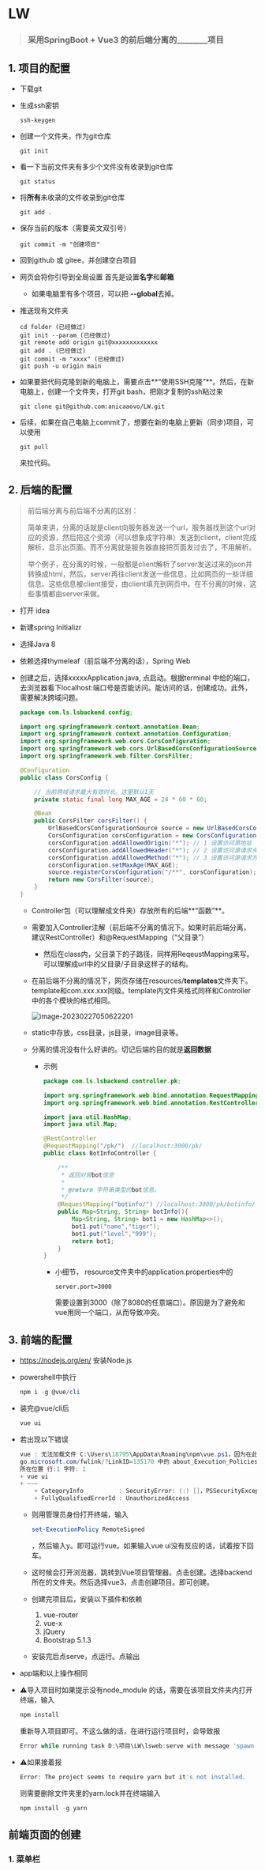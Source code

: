 # LW

> ### 采用SpringBoot + Vue3 的前后端分离的________项目



## 1. 项目的配置

* 下载git

* 生成ssh密钥

  ```
  ssh-keygen
  ```

* 创建一个文件夹，作为git仓库

  ```
  git init
  ```

* 看一下当前文件夹有多少个文件没有收录到git仓库

  ```
  git status
  ```

* 将**所有**未收录的文件收录到git仓库

  ```
  git add .
  ```

* 保存当前的版本（需要英文双引号）

  ```
  git commit -m "创建项目"
  ```

* 回到github 或 gitee，并创建空白项目

* 网页会将你引导到全局设置 首先是设置**名字**和**邮箱**

  * 如果电脑里有多个项目，可以把 **--global**去掉。

* 推送现有文件夹

  ```
  cd folder (已经做过)
  git init --param (已经做过)
  git remote add origin git@xxxxxxxxxxxxx
  git add . (已经做过)
  git commit -m "xxxx" (已经做过)
  git push -u origin main 
  ```

* 如果要把代码克隆到新的电脑上，需要点击**“使用SSH克隆”**。然后，在新电脑上，创建一个文件夹，打开git bash，把刚才复制的ssh粘过来

  ```
  git clone git@github.com:anicaaovo/LW.git
  ```

* 后续，如果在自己电脑上commit了，想要在新的电脑上更新（同步)项目，可以使用

  ```
  git pull
  ```

  来拉代码。



## 2. 后端的配置

> 前后端分离与前后端不分离的区别：
>
> 简单来讲，分离的话就是client向服务器发送一个url，服务器找到这个url对应的资源，然后把这个资源（可以想象成字符串）发送到client，client完成解析，显示出页面。而不分离就是服务器直接把页面发过去了，不用解析。
>
> 举个例子，在分离的时候，一般都是client解析了server发送过来的json并转换成html，然后，server再往client发送一些信息，比如网页的一些详细信息。这些信息被client接受，由client填充到网页中。在不分离的时候，这些事情都由server来做。

* 打开 idea

* 新建spring Initializr

* 选择Java 8

* 依赖选择thymeleaf（前后端不分离的话），Spring Web

* 创建之后，选择xxxxxApplication.java, 点启动。根据terminal 中给的端口，去浏览器看下localhost:端口号是否能访问。能访问的话，创建成功。此外，需要解决跨域问题。

  ```java
  package com.ls.lsbackend.config;
  
  import org.springframework.context.annotation.Bean;
  import org.springframework.context.annotation.Configuration;
  import org.springframework.web.cors.CorsConfiguration;
  import org.springframework.web.cors.UrlBasedCorsConfigurationSource;
  import org.springframework.web.filter.CorsFilter;
  
  @Configuration
  public class CorsConfig {
  
      // 当前跨域请求最大有效时长。这里默认1天
      private static final long MAX_AGE = 24 * 60 * 60;
  
      @Bean
      public CorsFilter corsFilter() {
          UrlBasedCorsConfigurationSource source = new UrlBasedCorsConfigurationSource();
          CorsConfiguration corsConfiguration = new CorsConfiguration();
          corsConfiguration.addAllowedOrigin("*"); // 1 设置访问源地址
          corsConfiguration.addAllowedHeader("*"); // 2 设置访问源请求头
          corsConfiguration.addAllowedMethod("*"); // 3 设置访问源请求方法
          corsConfiguration.setMaxAge(MAX_AGE);
          source.registerCorsConfiguration("/**", corsConfiguration); // 4 对接口配置跨域设置
          return new CorsFilter(source);
      }
  }
  ```

  * Controller包（可以理解成文件夹）存放所有的后端**“函数”**。

  * 需要加入Controller注解（前后端不分离的情况下。如果时前后端分离，建议RestController）和@RequestMapping（“父目录”）

    * 然后在class内，父目录下的子路径，同样用ReqeustMapping来写。可以理解成url中的父目录/子目录这样子的结构。

  * 在前后端不分离的情况下，网页存储在resources/**templates**文件夹下。template和com.xxx.xxx同级。template内文件夹格式同样和Controller中的各个模块的格式相同。

    ![image-20230227050622201](C:\Users\18795\AppData\Roaming\Typora\typora-user-images\image-20230227050622201.png)

    

  * static中存放，css目录，js目录，image目录等。

  * 分离的情况没有什么好讲的。切记后端的目的就是**返回数据**

    * 示例

      ```java
      package com.ls.lsbackend.controller.pk;
      
      import org.springframework.web.bind.annotation.RequestMapping;
      import org.springframework.web.bind.annotation.RestController;
      
      import java.util.HashMap;
      import java.util.Map;
      
      @RestController
      @RequestMapping("/pk/")  //localhost:3000/pk/
      public class BotInfoController {
      
          /**
           * 返回对局bot信息
           *
           * @return 字符串类型的bot信息。
           */
          @RequestMapping("botinfo/") //localhost:3000/pk/botinfo/  注意最后这个/，语法很严格。
          public Map<String, String> botInfo(){
              Map<String, String> bot1 = new HashMap<>();
              bot1.put("name","tiger");
              bot1.put("level","999");
              return bot1;
          }
      }
      ```

      * 小细节， resource文件夹中的application.properties中的

        ```
        server.port=3000
        ```

        需要设置到3000（除了8080的任意端口）。原因是为了避免和vue用同一个端口，从而导致冲突。

## 3. 前端的配置

* https://nodejs.org/en/ 安装Node.js

* powershell中执行

  ```powershell
  npm i -g @vue/cli
  ```

* 装完@vue/cli后

  ```powershell
  vue ui
  ```

* 若出现以下错误

  ```powershell
  vue : 无法加载文件 C:\Users\18795\AppData\Roaming\npm\vue.ps1，因为在此系统上禁止运行脚本。有关详细信息，请参阅 https:/
  go.microsoft.com/fwlink/?LinkID=135170 中的 about_Execution_Policies。
  所在位置 行:1 字符: 1
  + vue ui
  + ~~~
      + CategoryInfo          : SecurityError: (:) []，PSSecurityException
      + FullyQualifiedErrorId : UnauthorizedAccess
  ```

  * 则用管理员身份打开终端，输入

    ```powershell
    set-ExecutionPolicy RemoteSigned
    ```

    ，然后输入y。即可运行vue。如果输入vue ui没有反应的话，试着按下回车。

  * 这时候会打开浏览器，跳转到Vue项目管理器。点击创建。选择backend所在的文件夹。然后选择vue3，点击创建项目。即可创建。

  * 创建完项目后，安装以下插件和依赖

    1. vue-router
    2. vue-x
    3. jQuery
    4. Bootstrap 5.1.3

  * 安装完后点serve，点运行。点输出

* app端和以上操作相同

* :warning:导入项目时如果提示没有node_module 的话，需要在该项目文件夹内打开终端，输入 

  ```powershell
  npm install
  ```

  重新导入项目即可。不这么做的话，在进行运行项目时，会导致报

  ```powershell
  Error while running task D:\项目\LW\lsweb:serve with message 'spawn vue-cli-service ENOENT'
  ```

* :warning:如果接着报

  ```powershell
  Error: The project seems to require yarn but it's not installed.
  ```

  则需要删除文件夹里的yarn.lock并在终端输入

  ```powershell
  npm install -g yarn
  ```



## 前端页面的创建

### 1. 菜单栏

